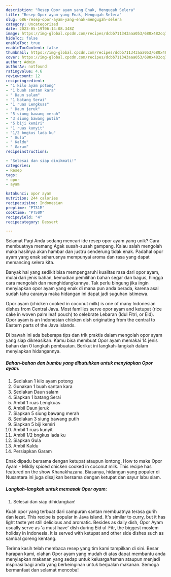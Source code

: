 ```yaml
---
description: "Resep Opor ayam yang Enak, Mengugah Selera"
title: "Resep Opor ayam yang Enak, Mengugah Selera"
slug: 686-resep-opor-ayam-yang-enak-mengugah-selera
category: Uncategorized
date: 2023-05-19T06:14:08.348Z
image: https://img-global.cpcdn.com/recipes/dcbb711343aaa053/680x482cq70/opor-ayam-foto-resep-utama.jpg
hideToc: false
enableToc: true
enableTocContent: false
thumbnail: https://img-global.cpcdn.com/recipes/dcbb711343aaa053/680x482cq70/opor-ayam-foto-resep-utama.jpg
cover: https://img-global.cpcdn.com/recipes/dcbb711343aaa053/680x482cq70/opor-ayam-foto-resep-utama.jpg
author: Admin
authorAv: notfound
ratingvalue: 4.6
reviewcount: 12
recipeingredient:
- "1 kilo ayam potong"
- "1 buah santan kara"
- " Daun salam"
- "1 batang Serai"
- "1 ruas Lengkuas"
- " Daun jeruk"
- "5 siung bawang merah"
- "3 siung bawang putih"
- "5 biji kemiri"
- "1 ruas kunyit"
- "1/2 bngkus lada ku"
- " Gula"
- " Kaldu"
- " Garam"
recipeinstructions:

- "Selesai dan siap dinikmati!"
categories:
- Resep
tags:
- opor
- ayam

katakunci: opor ayam 
nutrition: 244 calories
recipecuisine: Indonesian
preptime: "PT31M"
cooktime: "PT50M"
recipeyield: "4"
recipecategory: Dessert

---
```



Selamat Pagi Anda sedang mencari ide resep opor ayam yang unik? Cara membuatnya memang Agak susah-susah gampang. Kalau salah mengolah maka hasilnya akan hambar dan justru cenderung tidak enak. Padahal opor ayam yang enak seharusnya mempunyai aroma dan rasa yang dapat memancing selera kita.


Banyak hal yang sedikit bisa mempengaruhi kualitas rasa dari opor ayam, mulai dari jenis bahan, kemudian pemilihan bahan segar dan bagus, hingga cara mengolah dan menghidangkannya. Tak perlu bingung jika ingin menyiapkan opor ayam yang enak di mana pun anda berada, karena asal sudah tahu caranya maka hidangan ini dapat jadi suguhan istimewa.

Opor ayam (chicken cooked in coconut milk) is one of many Indonesian dishes from Central Java. Most families serve opor ayam and ketupat (rice cake in woven palm leaf pouch) to celebrate Lebaran (Idul Fitri, or Eid). Opor ayam is an Indonesian chicken dish originating from the central to Eastern parts of the Java islands.


Di bawah ini ada beberapa tips dan trik praktis dalam mengolah opor ayam yang siap dikreasikan. Kamu bisa membuat Opor ayam memakai 14 jenis bahan dan 0 langkah pembuatan. Berikut ini langkah-langkah dalam menyiapkan hidangannya.

<!--inarticleads1-->

##### Bahan-bahan dan bumbu yang dibutuhkan untuk menyiapkan Opor ayam:

1. Sediakan 1 kilo ayam potong
1. Gunakan 1 buah santan kara
1. Sediakan  Daun salam
1. Siapkan 1 batang Serai
1. Ambil 1 ruas Lengkuas
1. Ambil  Daun jeruk
1. Siapkan 5 siung bawang merah
1. Sediakan 3 siung bawang putih
1. Siapkan 5 biji kemiri
1. Ambil 1 ruas kunyit
1. Ambil 1/2 bngkus lada ku
1. Siapkan  Gula
1. Ambil  Kaldu
1. Persiapkan  Garam


Enak dipadu bersama dengan ketupat ataupun lontong. How to make Opor Ayam - Mildly spiced chicken cooked in coconut milk. This recipe has featured on the show Khanakhazana. Biasanya, hidangan yang populer di Nusantara ini juga disajikan bersama dengan ketupat dan sayur labu siam. 

<!--inarticleads2-->

##### Langkah-langkah untuk memasak Opor ayam:


1. Selesai dan siap dihidangkan!

Kuah opor yang terbuat dari campuran santan membuatnya terasa gurih dan lezat. This recipe is popular in Java island. It&#39;s similar to curry, but it has light taste yet still delicious and aromatic. Besides as daily dish, Opor Ayam usually serve as &#39;a must have&#39; dish during Eid ul-Fitr, the biggest moslem holiday in Indonesia. It is served with ketupat and other side dishes such as sambal goreng kentang. 

Terima kasih telah membaca resep yang tim kami tampilkan di sini. Besar harapan kami, olahan Opor ayam yang mudah di atas dapat membantu anda menyiapkan makanan yang sedap untuk keluarga/teman ataupun menjadi inspirasi bagi anda yang berkeinginan untuk berjualan makanan. Semoga bermanfaat dan selamat mencoba!
